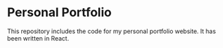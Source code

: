 # Personal Portfolio

This repository includes the code for my personal portfolio website. It has been written in React.
